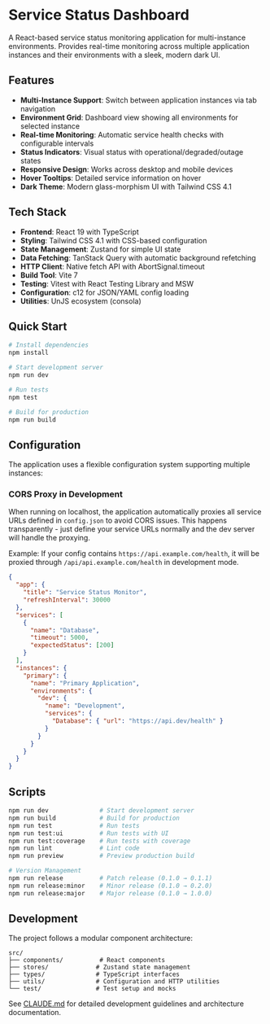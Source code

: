 # Service Status Dashboard

A React-based service status monitoring application for multi-instance environments. Provides real-time monitoring across multiple application instances and their environments with a sleek, modern dark UI.

## Features

- **Multi-Instance Support**: Switch between application instances via tab navigation
- **Environment Grid**: Dashboard view showing all environments for selected instance
- **Real-time Monitoring**: Automatic service health checks with configurable intervals
- **Status Indicators**: Visual status with operational/degraded/outage states
- **Responsive Design**: Works across desktop and mobile devices
- **Hover Tooltips**: Detailed service information on hover
- **Dark Theme**: Modern glass-morphism UI with Tailwind CSS 4.1

## Tech Stack

- **Frontend**: React 19 with TypeScript
- **Styling**: Tailwind CSS 4.1 with CSS-based configuration
- **State Management**: Zustand for simple UI state
- **Data Fetching**: TanStack Query with automatic background refetching
- **HTTP Client**: Native fetch API with AbortSignal.timeout
- **Build Tool**: Vite 7
- **Testing**: Vitest with React Testing Library and MSW
- **Configuration**: c12 for JSON/YAML config loading
- **Utilities**: UnJS ecosystem (consola)

## Quick Start

```bash
# Install dependencies
npm install

# Start development server
npm run dev

# Run tests
npm test

# Build for production
npm run build
```

## Configuration

The application uses a flexible configuration system supporting multiple instances:

### CORS Proxy in Development

When running on localhost, the application automatically proxies all service URLs defined in `config.json` to avoid CORS issues. This happens transparently - just define your service URLs normally and the dev server will handle the proxying.

Example: If your config contains `https://api.example.com/health`, it will be proxied through `/api/api.example.com/health` in development mode.

```json
{
  "app": {
    "title": "Service Status Monitor",
    "refreshInterval": 30000
  },
  "services": [
    {
      "name": "Database",
      "timeout": 5000,
      "expectedStatus": [200]
    }
  ],
  "instances": {
    "primary": {
      "name": "Primary Application",
      "environments": {
        "dev": {
          "name": "Development",
          "services": {
            "Database": { "url": "https://api.dev/health" }
          }
        }
      }
    }
  }
}
```

## Scripts

```bash
npm run dev              # Start development server
npm run build            # Build for production
npm run test             # Run tests
npm run test:ui          # Run tests with UI
npm run test:coverage    # Run tests with coverage
npm run lint             # Lint code
npm run preview          # Preview production build

# Version Management
npm run release          # Patch release (0.1.0 → 0.1.1)
npm run release:minor    # Minor release (0.1.0 → 0.2.0)  
npm run release:major    # Major release (0.1.0 → 1.0.0)
```

## Development

The project follows a modular component architecture:

```
src/
├── components/          # React components
├── stores/             # Zustand state management
├── types/              # TypeScript interfaces
├── utils/              # Configuration and HTTP utilities
└── test/               # Test setup and mocks
```

See [CLAUDE.md](./CLAUDE.md) for detailed development guidelines and architecture documentation.
